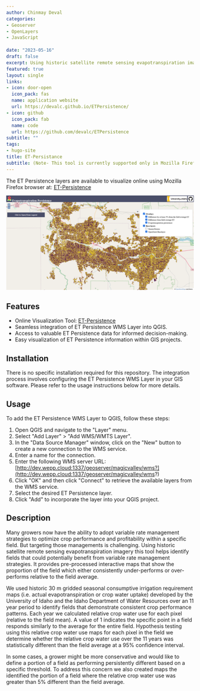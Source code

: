 ```yaml
---
author: Chinmay Deval
categories:
- Geoserver
- OpenLayers
- JavaScript

date: "2023-05-16"
draft: false
excerpt: Using historic satellite remote sensing evapotranspiration imagery this tool helps identify fields that could potentially benefit from variable rate management strategies.
featured: true
layout: single
links:
- icon: door-open
  icon_pack: fas
  name: application website
  url: https://devalc.github.io/ETPersistence/
- icon: github
  icon_pack: fab
  name: code
  url: https://github.com/devalc/ETPersistence
subtitle: ""
tags:
- hugo-site
title: ET-Persistance
subtitle: (Note- This tool is currently supported only in Mozilla Firefox browser.)
---
```

The ET Persistence layers are available to visualize online using Mozilla Firefox browser at:  [ET-Persistence](https://devalc.github.io/ETPersistence/)

<p align="center">
  <img src="ET_featured.PNG">
</p>


## Features

- Online Visualization Tool: [ET-Persistence](https://devalc.github.io/ETPersistence/)
- Seamless integration of ET Persistence WMS Layer into QGIS.
- Access to valuable ET Persistence data for informed decision-making.
- Easy visualization of ET Persistence information within GIS projects.

## Installation

There is no specific installation required for this repository. The integration process involves configuring the ET Persistence WMS Layer in your GIS software. Please refer to the usage instructions below for more details.

## Usage

To add the ET Persistence WMS Layer to QGIS, follow these steps:

1. Open QGIS and navigate to the "Layer" menu.
2. Select "Add Layer" > "Add WMS/WMTS Layer".
3. In the "Data Source Manager" window, click on the "New" button to create a new connection to the WMS service.
4. Enter a name for the connection.
5. Enter the following WMS server URL: [http://dev.wepp.cloud:1337/geoserver/magicvalley/wms?](http://dev.wepp.cloud:1337/geoserver/magicvalley/wms?)
6. Click "OK" and then click "Connect" to retrieve the available layers from the WMS service.
7. Select the desired ET Persistence layer.
8. Click "Add" to incorporate the layer into your QGIS project.

## Description
Many growers now have the ability to adopt variable rate management strategies to optimize crop performance and profitability within a specific field. But targeting those managements is challenging. Using historic satellite remote sensing evapotranspiration imagery this tool helps identify fields that could potentially benefit from variable rate management strategies. It provides pre-processed interactive maps that show the proportion of the field which either consistently under-performs or over-performs relative to the field average.

We used historic 30 m gridded seasonal consumptive irrigation requirement maps (i.e. actual evapotranspiration or crop water uptake) developed by the University of Idaho and the Idaho Department of Water Resources over an 11 year period to identify fields that demonstrate consistent crop performance patterns. Each year we calculated relative crop water use for each pixel (relative to the field mean). A value of 1 indicates the specific point in a field responds similarly to the average for the entire field.  Hypothesis testing using this relative crop water use maps for each pixel in the field we determine whether the relative crop water use over the 11 years was statistically different than the field average at a 95% confidence interval.  

In some cases, a grower might be more conservative and would like to define a portion of a field as performing persistently different based on a specific threshold. To address this concern we also created maps the identified the portion of a field where the relative crop water use was greater than 5% different than the field average.